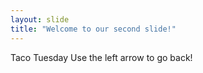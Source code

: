 ```yaml
---
layout: slide
title: "Welcome to our second slide!"
---
```

Taco Tuesday 
Use the left arrow to go back!
